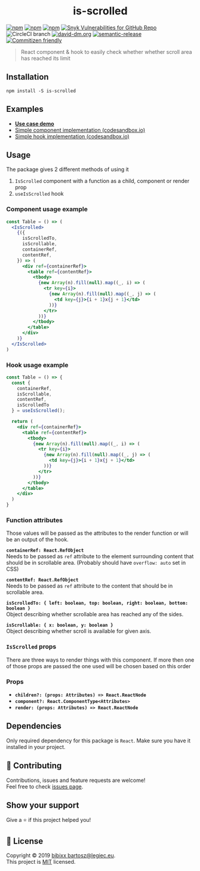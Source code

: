 <h1 align="center">is-scrolled</h1>

[![npm](https://badgen.net/npm/v/is-scrolled)](https://www.npmjs.com/package/is-scrolled)
[![npm](https://badgen.net/npm/dt/is-scrolled)](https://www.npmjs.com/package/is-scrolled)
[![npm](https://badgen.net/npm/dm/is-scrolled)](https://www.npmjs.com/package/is-scrolled)
[![Snyk Vulnerabilities for GitHub Repo](https://img.shields.io/snyk/vulnerabilities/github/bibixx/is-scrolled)](https://snyk.io/test/github/bibixx/is-scrolled)
![CircleCI branch](https://badgen.net/circleci/github/bibixx/is-scrolled)
[![david-dm.org](https://badgen.net/david/dep/bibixx/is-scrolled)](https://david-dm.org/bibixx/is-scrolled)
[![semantic-release](https://img.shields.io/badge/%20%20%F0%9F%93%A6%F0%9F%9A%80-semantic--release-e10079.svg)](https://github.com/semantic-release/semantic-release)
[![Commitizen friendly](https://badgen.net/badge/commitizen/friendly/green)](http://commitizen.github.io/cz-cli/)

> React component & hook to easily check whether whether scroll area has reached its limit

## Installation

`npm install -S is-scrolled`

## Examples

* [__Use case demo__](https://codesandbox.io/s/github/bibixx/is-scrolled/tree/master/examples/app)
* [Simple component implementation (codesandbox.io)](https://codesandbox.io/s/github/bibixx/is-scrolled/tree/master/examples/component)
* [Simple hook implementation (codesandbox.io)](https://codesandbox.io/s/github/bibixx/is-scrolled/tree/master/examples/hook)

## Usage

The package gives 2 different methods of using it

1. `IsScrolled` component with a function as a child, component or render prop
2. `useIsScrolled` hook

### Component usage example

```jsx
const Table = () => (
  <IsScrolled>
    {({
      isScrolledTo,
      isScrollable,
      containerRef,
      contentRef,
    }) => (
      <div ref={containerRef}>
        <table ref={contentRef}>
          <tbody>
            {new Array(n).fill(null).map((_, i) => (
              <tr key={i}>
                {new Array(n).fill(null).map((_, j) => (
                  <td key={j}>{i + 1}x{j + 1}</td>
                ))}
              </tr>
            ))}
          </tbody>
        </table>
      </div>
    )}
  </IsScrolled>
)
```

### Hook usage example

```jsx
const Table = () => {
  const {
    containerRef,
    isScrollable,
    contentRef,
    isScrolledTo
  } = useIsScrolled();

  return (
    <div ref={containerRef}>
      <table ref={contentRef}>
        <tbody>
          {new Array(n).fill(null).map((_, i) => (
            <tr key={i}>
              {new Array(n).fill(null).map((_, j) => (
                <td key={j}>{i + 1}x{j + 1}</td>
              ))}
            </tr>
          ))}
        </tbody>
      </table>
    </div>
  )
}
```

### Function attributes
Those values will be passed as the attributes to the render function or will be an output of the hook.

__`containerRef: React.RefObject`__<br />
Needs to be passed as `ref` attribute to the element surrounding content that should be in scrollable area. (Probably should have `overflow: auto` set in CSS)

__`contentRef: React.RefObject`__<br />
Needs to be passed as `ref` attribute to the content that should be in scrollable area.

__`isScrolledTo: { left: boolean, top: boolean, right: boolean, bottom: boolean }`__<br />
Object describing whether scrollable area has reached any of the sides.

__`isScrollable: { x: boolean, y: boolean }`__</br>
Object describing whether scroll is available for given axis.

### `IsScrolled` props
There are three ways to render things with this component. If more then one of those props are passed the one used will be chosen based on this order

### Props
* __`children?: (props: Attributes) => React.ReactNode`__
* __`component?: React.ComponentType<Attributes>`__
* __`render: (props: Attributes) => React.ReactNode`__

## Dependencies

Only required dependency for this package is `React`. Make sure you have it installed in your project.

## 🤝 Contributing

Contributions, issues and feature requests are welcome!<br />Feel free to check [issues page](https://github.com/bibixx/is-scrolled/issues).

## Show your support

Give a ⭐️ if this project helped you!

## 📝 License

Copyright © 2019 [bibixx <bartosz@legiec.eu>](https://github.com/bibixx).<br />
This project is [MIT](https://github.com/bibixx/is-scrolled/blob/master/LICENSE) licensed.
